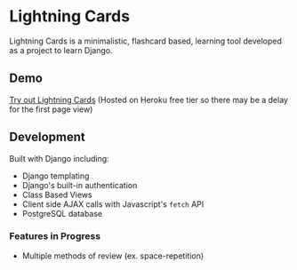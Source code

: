 # Lightning Cards
Lightning Cards is a minimalistic, flashcard based, learning tool developed as a project to learn Django.

## Demo
[Try out Lightning Cards](https://lightning-cards.herokuapp.com)
(Hosted on Heroku free tier so there may be a delay for the first page view)

## Development
Built with Django including:
- Django templating
- Django's built-in authentication
- Class Based Views
- Client side AJAX calls with Javascript's `fetch` API
- PostgreSQL database

### Features in Progress
- Multiple methods of review (ex. space-repetition)
